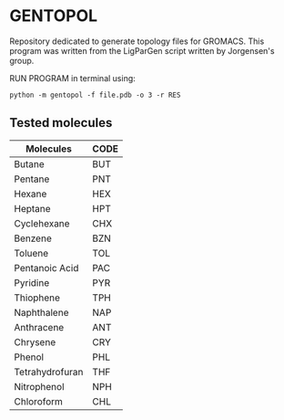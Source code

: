 # GENTOPOL
Repository dedicated to generate topology files for GROMACS. This program was written from the LigParGen script written by Jorgensen's group.

RUN PROGRAM in terminal using:

	python -m gentopol -f file.pdb -o 3 -r RES

## Tested molecules

| Molecules             | CODE |
|-----------------------|------|
| Butane                | BUT  |
| Pentane               | PNT  |
| Hexane                | HEX  |
| Heptane               | HPT  |
| Cyclehexane           | CHX  |
| Benzene               | BZN  |
| Toluene               | TOL  |
| Pentanoic Acid        | PAC  |
| Pyridine              | PYR  |
| Thiophene             | TPH  |
| Naphthalene           | NAP  |
| Anthracene            | ANT  |
| Chrysene              | CRY  |
| Phenol                | PHL  |
| Tetrahydrofuran       | THF  |
| Nitrophenol           | NPH  |
| Chloroform            | CHL  |
